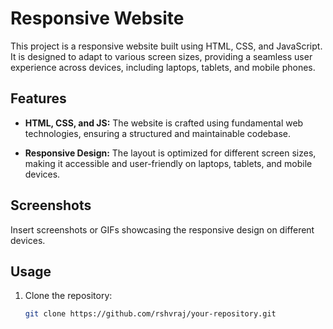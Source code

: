 # Responsive Website

This project is a responsive website built using HTML, CSS, and JavaScript. It is designed to adapt to various screen sizes, providing a seamless user experience across devices, including laptops, tablets, and mobile phones.

## Features

- **HTML, CSS, and JS:** The website is crafted using fundamental web technologies, ensuring a structured and maintainable codebase.
  
- **Responsive Design:** The layout is optimized for different screen sizes, making it accessible and user-friendly on laptops, tablets, and mobile devices.

## Screenshots

Insert screenshots or GIFs showcasing the responsive design on different devices.

## Usage

1. Clone the repository:

   ```bash
   git clone https://github.com/rshvraj/your-repository.git
